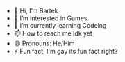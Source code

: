 - 👋 Hi, I’m Bartek
- 👀 I’m interested in Games
- 🌱 I’m currently learning Codeing
- 📫 How to reach me Idk yet
- 😄 Pronouns: He/Him
- ⚡ Fun fact: I'm gay its fun fact right?

<!---
Brulewicz/Brulewicz is a ✨ special ✨ repository because its `README.md` (this file) appears on your GitHub profile.
You can click the Preview link to take a look at your changes.
--->
